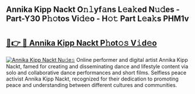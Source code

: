 ## Annika Kipp Nackt O𝚗𝚕yf𝚊ns L𝚎a𝚔ed N𝚞𝚍es - Part-Y30 P𝚑𝚘tos Vi𝚍𝚎o - H𝚘𝚝 Part L𝚎a𝚔s PHM1v

# <h2><a href="http://kfep8a.oniu.top/?m=Annika+Kipp+Nackt">🔗👉 🔴 Annika Kipp Nackt P𝚑ot𝚘𝚜 V𝚒d𝚎o</a></h2>

[![Annika Kipp Nackt Nu𝚍e𝚜](https://i.imgur.com/0qMVB7G.gif)](http://kfep8a.oniu.top/?m=Annika+Kipp+Nackt)
Online performer and digital artist Annika Kipp Nackt, famed for creating and disseminating dance and lifestyle content via solo and collaborative dance performances and short films. Selfless peace activist Annika Kipp Nackt, recognized for their dedication to promoting peace and understanding between different cultures and communities.  
